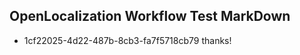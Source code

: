 ## OpenLocalization Workflow Test MarkDown
* 1cf22025-4d22-487b-8cb3-fa7f5718cb79 thanks!

<!--HONumber=Aug16_HO4-->


